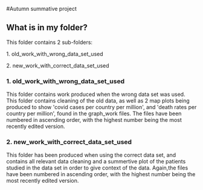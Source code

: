 #Autumn summative project

## What is in my folder?

This folder contains 2 sub-folders:

1\. old_work_with_wrong_data_set_used

2\. new_work_with_correct_data_set_used

### 1. old_work_with_wrong_data_set_used

This folder contains work produced when the wrong data set was used. This folder contains cleaning of the old data, as well as 2 map plots being produced to show 'covid cases per country per million', and 'death rates per country per million', found in the graph_work files. The files have been numbered in ascending order, with the highest number being the most recently edited version.

### 2. new_work_with_correct_data_set_used

This folder has been produced when using the correct data set, and contains all relevant data cleaning and a summertive plot of the patients studied in the data set in order to give context of the data. Again,the files have been numbered in ascending order, with the highest number being the most recently edited version.
